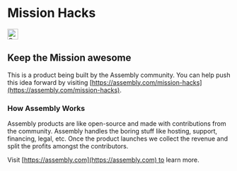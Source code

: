# Mission Hacks

<a href="https://assembly.com/mission-hacks/bounties"><img src="https://asm-badger.herokuapp.com/mission-hacks/badges/tasks.svg" height="24px" alt="Open Tasks" /></a>

## Keep the Mission awesome

This is a product being built by the Assembly community. You can help push this idea forward by visiting [https://assembly.com/mission-hacks](https://assembly.com/mission-hacks).

### How Assembly Works

Assembly products are like open-source and made with contributions from the community. Assembly handles the boring stuff like hosting, support, financing, legal, etc. Once the product launches we collect the revenue and split the profits amongst the contributors.

Visit [https://assembly.com](https://assembly.com) to learn more.
